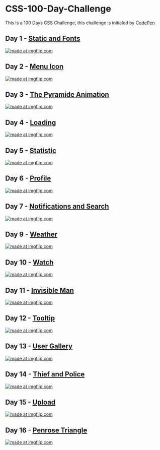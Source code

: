 # CSS-100-Day-Challenge
This is a 100 Days CSS Challenge, this challenge is initialed by [CodePen](https://100dayscss.com/)
## Day 1 - [Static and Fonts](https://github.com/wenyizag/CSS-100-Day-Challenge/tree/master/Day%201)
<a href="https://imgflip.com/gif/28smqe"><img src="https://i.imgflip.com/28smqe.gif" title="made at imgflip.com"/></a>

## Day 2 - [Menu Icon](https://github.com/wenyizag/CSS-100-Day-Challenge/tree/master/Day%202)
<a href="https://imgflip.com/gif/28sdoe"><img src="https://i.imgflip.com/28sdoe.gif" title="made at imgflip.com"/></a>

## Day 3 - [The Pyramide Animation](https://github.com/wenyizag/CSS-100-Day-Challenge/tree/master/Day%203)
<a href="https://imgflip.com/gif/2a7hrk"><img src="https://i.imgflip.com/2a7hrk.gif" title="made at imgflip.com"/></a>

## Day 4 - [Loading](https://github.com/wenyizag/CSS-100-Day-Challenge/tree/master/Day%204)
<a href="https://imgflip.com/gif/2a7kc6"><img src="https://i.imgflip.com/2a7kc6.gif" title="made at imgflip.com"/></a>

## Day 5 - [Statistic](https://github.com/wenyizag/CSS-100-Day-Challenge/tree/master/Day%205)
<a href="https://imgflip.com/gif/2a9x6y"><img src="https://i.imgflip.com/2a9x6y.gif" title="made at imgflip.com"/></a>

## Day 6 - [Profile](https://github.com/wenyizag/CSS-100-Day-Challenge/tree/master/Day%206)
<a href="https://imgflip.com/gif/2aacla"><img src="https://i.imgflip.com/2aacla.gif" title="made at imgflip.com"/></a>

## Day 7 - [Notifications and Search](https://github.com/wenyizag/CSS-100-Day-Challenge/tree/master/Day%207%20-%20Notifications)
<a href="https://imgflip.com/gif/2acxrx"><img src="https://i.imgflip.com/2acxrx.gif" title="made at imgflip.com"/></a>

## Day 9 - [Weather](https://github.com/wenyizag/CSS-100-Day-Challenge/tree/master/Day%209%20-%20Weather)
<a href="https://imgflip.com/gif/2aflbr"><img src="https://i.imgflip.com/2aflbr.gif" title="made at imgflip.com"/></a>

## Day 10 - [Watch](https://github.com/wenyizag/CSS-100-Day-Challenge/tree/master/Day%2010)
<a href="https://imgflip.com/gif/2and6t"><img src="https://i.imgflip.com/2and6t.gif" title="made at imgflip.com"/></a>


## Day 11 - [Invisible Man](https://github.com/wenyizag/CSS-100-Day-Challenge/tree/master/Day%2011)
<a href="https://imgflip.com/gif/2ao7oy"><img src="https://i.imgflip.com/2ao7oy.gif" title="made at imgflip.com"/></a>

## Day 12 - [Tooltip](https://github.com/wenyizag/CSS-100-Day-Challenge/tree/master/Day%2012%20-%20Tooltip)
<a href="https://imgflip.com/gif/2aoedu"><img src="https://i.imgflip.com/2aoedu.gif" title="made at imgflip.com"/></a>

## Day 13 - [User Gallery](https://github.com/wenyizag/CSS-100-Day-Challenge/tree/master/Day%2013%20-%20User%20Gallery)
<a href="https://imgflip.com/gif/2aqosb"><img src="https://i.imgflip.com/2aqosb.gif" title="made at imgflip.com"/></a>

## Day 14 - [Thief and Police](https://github.com/wenyizag/CSS-100-Day-Challenge/tree/master/Day%2014%20-%20Thief%20and%20police)
<a href="https://imgflip.com/gif/2atesn"><img src="https://i.imgflip.com/2atesn.gif" title="made at imgflip.com"/></a>

## Day 15 - [Upload](https://github.com/wenyizag/CSS-100-Day-Challenge/tree/master/Day%2015%20-%20Upload)
<a href="https://imgflip.com/gif/2be6fd"><img src="https://i.imgflip.com/2be6fd.gif" title="made at imgflip.com"/></a>

## Day 16 - [Penrose Triangle](https://github.com/wenyizag/CSS-100-Day-Challenge/tree/master/CSS-Day16-Penrose%20Triangle)
<a href="https://imgflip.com/gif/2cni07"><img src="https://i.imgflip.com/2cni07.gif" title="made at imgflip.com"/></a>


